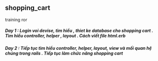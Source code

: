 ## shopping_cart
training ror
##### **Day 1** : Login voi devise, tìm hiểu , thiet ke database cho shopping cart . Tìm hiểu controller, helper , layout . Cách viết file html.erb 
##### **Day 2** : Tiếp tục tìm hiểu controller, helper, layout, view và mối quan hệ chúng trong rails . Tiếp tục làm chức năng shopping cart 
